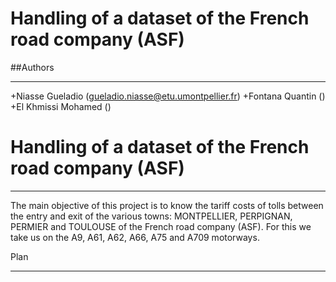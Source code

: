 # Handling of a dataset of the French road company (ASF)

##Authors

---

+Niasse Gueladio (gueladio.niasse@etu.umontpellier.fr)
+Fontana Quantin ()
+El Khmissi Mohamed ()

# Handling of a dataset of the French road company (ASF)

---

The main objective of this project is to know the tariff costs of tolls between the entry and exit of the various towns: MONTPELLIER, PERPIGNAN, PERMIER and TOULOUSE of the French road company (ASF).
For this we take us on the A9, A61, A62, A66, A75 and A709 motorways.

Plan

---
